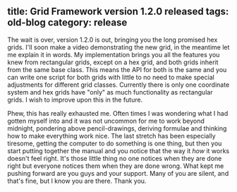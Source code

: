 title: Grid Framework version 1.2.0 released
tags: old-blog
category: release
---

The wait is over, version 1.2.0 is out, bringing you the long promised hex
grids. I'll soon make a video demonstrating the new grid, in the meantime let
me explain it in words. My implementation brings you all the features you knew
from rectangular grids, except on a hex grid, and both grids inherit from the
same base class. This means the API for both is the same and you can write one
script for both grids with little to no need to make special adjustments for
different grid classes. Currently there is only one coordinate system and hex
grids have "only" as much functionality as rectangular grids. I wish to improve
upon this in the future.

Phew, this has really exhausted me. Often times I was wondering what I had
gotten myself into and it was not uncommon for me to work beyond midnight,
pondering above pencil-drawings, deriving formulae and thinking how to make
everything work nice. The last stretch has been especially tiresome, getting
the computer to do something is one thing, but then you start putting together
the manual and you notice that the way it *how* it works doesn't feel right.
It's those little thing no one notices when they are done right but everyone
notices them when they are done wrong. What kept me pushing forward are you
guys and your support. Many of you are silent, and that's fine, but I know you
are there. Thank you.
